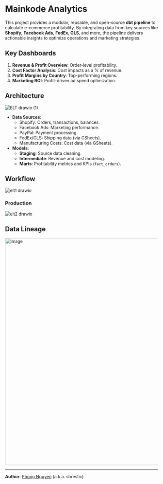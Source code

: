 # Mainkode Analytics  

This project provides a modular, reusable, and open-source **dbt pipeline** to calculate e-commerce profitability. By integrating data from key sources like **Shopify**, **Facebook Ads**, **FedEx**, **GLS**, and more, the pipeline delivers actionable insights to optimize operations and marketing strategies.  

## Key Dashboards  
1. **Revenue & Profit Overview**: Order-level profitability.  
2. **Cost Factor Analysis**: Cost impacts as a % of revenue.  
3. **Profit Margins by Country**: Top-performing regions.  
4. **Marketing ROI**: Profit-driven ad spend optimization.  

## Architecture  

![ELT drawio (1)](https://github.com/user-attachments/assets/aca71b55-cffd-4d71-8186-ed3f373b42ba)  

- **Data Sources**:  
  - Shopify: Orders, transactions, balances.  
  - Facebook Ads: Marketing performance.  
  - PayPal: Payment processing.  
  - FedEx/GLS: Shipping data (via GSheets).  
  - Manufacturing Costs: Cost data (via GSheets).  
- **Models**:  
  - **Staging**: Source data cleaning.  
  - **Intermediate**: Revenue and cost modeling.  
  - **Marts**: Profitability metrics and KPIs (`fact_orders`).  

## Workflow  

![elt1 drawio](https://github.com/user-attachments/assets/0b837175-70e9-47d3-a2c7-37afeaafed61)  

### Production  

![elt2 drawio](https://github.com/user-attachments/assets/9d13a89a-44b2-47c4-a5fd-7ae88323190d)  

## Data Lineage  

<img width="746" alt="image" src="https://github.com/user-attachments/assets/4378e864-49c2-4cff-ae2a-ff7ed2b8550b" />  

---  

**Author**: [Phong Nguyen](https://github.com/shrestic) (a.k.a. shrestic)  
